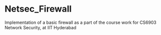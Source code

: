# Netsec_Firewall
Implementation of a basic firewall as a part of the course work for CS6903 Network Security, at IIT Hyderabad
